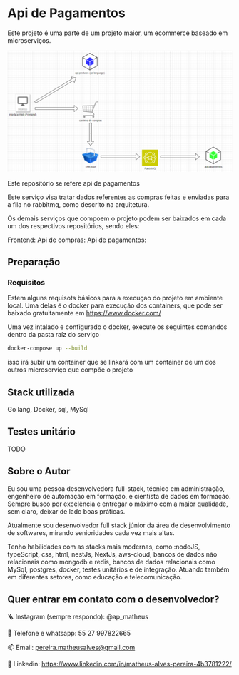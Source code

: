 # Api de Pagamentos

Este projeto é uma parte de um projeto maior, um ecommerce baseado em microserviços.

![Arquitetura](https://github.com/matheusgit1/products-go-api/blob/main/assets/Captura%20de%20tela%202024-01-31%20163051.png)

Este repositório se refere api de pagamentos

Este serviço visa tratar dados referentes as compras feitas e enviadas para a fila no rabbitmq, como descrito na arquitetura.

Os demais serviços que compoem o projeto podem ser baixados em cada um dos respectivos repositórios, sendo eles:

Frontend:
Api de compras:
Api de pagamentos:

## Preparação

### Requisitos

Estem alguns requisots básicos para a execuçao do projeto em ambiente local. Uma delas é o docker para execução dos containers,
que pode ser baixado gratuitamente em https://www.docker.com/

Uma vez intalado e configurado o docker, execute os seguintes comandos dentro da pasta raíz do serviço

```bash
docker-compose up --build
```

isso irá subir um container que se linkará com um container de um dos outros microserviço que compõe o projeto

## Stack utilizada

Go lang, Docker, sql, MySql

## Testes unitário

TODO

## Sobre o Autor

Eu sou uma pessoa desenvolvedora full-stack, técnico em administração, engenheiro de automação em formação, e cientista de dados em formação. Sempre busco por excelência e entregar o máximo com a maior qualidade, sem claro, deixar de lado boas práticas.

Atualmente sou desenvolvedor full stack júnior da área de desenvolvimento de softwares, mirando senioridades cada vez mais altas.

Tenho habilidades com as stacks mais modernas, como :nodeJS, typeScript, css, html, nestJs, NextJs, aws-cloud, bancos de dados não relacionais como mongodb e redis, bancos de dados relacionais como MySql, postgres, docker, testes unitários e de integração. Atuando também em diferentes setores, como educação e telecomunicação.

## Quer entrar em contato com o desenvolvedor?

🪜 Instagram (sempre respondo): @ap_matheus

📱 Telefone e whatsapp: 55 27 997822665

📫 Email: pereira.matheusalves@gmail.com

🔗 Linkedin: https://www.linkedin.com/in/matheus-alves-pereira-4b3781222/
